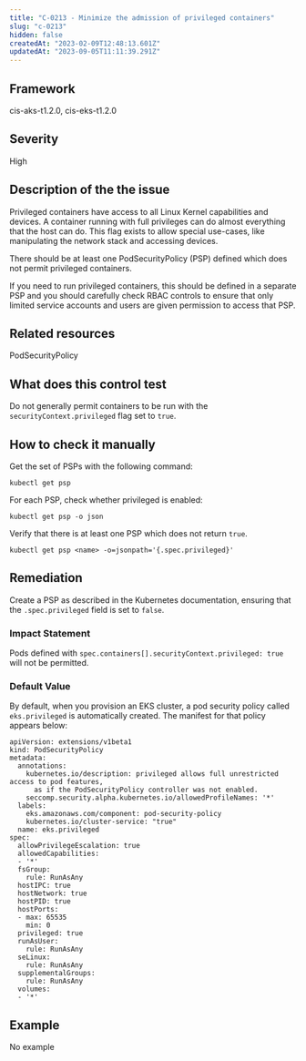 ```yaml
---
title: "C-0213 - Minimize the admission of privileged containers"
slug: "c-0213"
hidden: false
createdAt: "2023-02-09T12:48:13.601Z"
updatedAt: "2023-09-05T11:11:39.291Z"
---
```

## Framework
cis-aks-t1.2.0, cis-eks-t1.2.0
## Severity
High
## Description of the the issue
Privileged containers have access to all Linux Kernel capabilities and devices. A container running with full privileges can do almost everything that the host can do. This flag exists to allow special use-cases, like manipulating the network stack and accessing devices.

 There should be at least one PodSecurityPolicy (PSP) defined which does not permit privileged containers.

 If you need to run privileged containers, this should be defined in a separate PSP and you should carefully check RBAC controls to ensure that only limited service accounts and users are given permission to access that PSP.
## Related resources
PodSecurityPolicy
## What does this control test
Do not generally permit containers to be run with the `securityContext.privileged` flag set to `true`.
## How to check it manually
Get the set of PSPs with the following command:

 
```
kubectl get psp

```
 For each PSP, check whether privileged is enabled:

 
```
kubectl get psp -o json

```
 Verify that there is at least one PSP which does not return `true`.

 `kubectl get psp <name> -o=jsonpath='{.spec.privileged}'`
## Remediation
Create a PSP as described in the Kubernetes documentation, ensuring that the `.spec.privileged` field is set to `false`.
### Impact Statement
Pods defined with `spec.containers[].securityContext.privileged: true` will not be permitted.
### Default Value
By default, when you provision an EKS cluster, a pod security policy called `eks.privileged` is automatically created. The manifest for that policy appears below:

 
```
apiVersion: extensions/v1beta1
kind: PodSecurityPolicy
metadata:
  annotations:
    kubernetes.io/description: privileged allows full unrestricted access to pod features,
      as if the PodSecurityPolicy controller was not enabled.
    seccomp.security.alpha.kubernetes.io/allowedProfileNames: '*'
  labels:
    eks.amazonaws.com/component: pod-security-policy
    kubernetes.io/cluster-service: "true"
  name: eks.privileged
spec:
  allowPrivilegeEscalation: true
  allowedCapabilities:
  - '*'
  fsGroup:
    rule: RunAsAny
  hostIPC: true
  hostNetwork: true
  hostPID: true
  hostPorts:
  - max: 65535
    min: 0
  privileged: true
  runAsUser:
    rule: RunAsAny
  seLinux:
    rule: RunAsAny
  supplementalGroups:
    rule: RunAsAny
  volumes:
  - '*'

```
## Example
No example